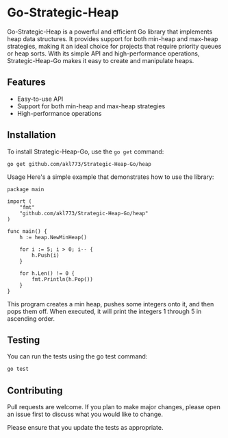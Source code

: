 # Go-Strategic-Heap

Go-Strategic-Heap is a powerful and efficient Go library that implements heap data structures. It provides support for both min-heap and max-heap strategies, making it an ideal choice for projects that require priority queues or heap sorts. With its simple API and high-performance operations, Strategic-Heap-Go makes it easy to create and manipulate heaps.

## Features

- Easy-to-use API
- Support for both min-heap and max-heap strategies
- High-performance operations

## Installation

To install Strategic-Heap-Go, use the `go get` command:

```shell
go get github.com/akl773/Strategic-Heap-Go/heap
```

Usage
Here's a simple example that demonstrates how to use the library:

```shell
package main

import (
	"fmt"
	"github.com/akl773/Strategic-Heap-Go/heap"
)

func main() {
	h := heap.NewMinHeap()

	for i := 5; i > 0; i-- {
		h.Push(i)
	}

	for h.Len() != 0 {
		fmt.Println(h.Pop())
	}
}
```
This program creates a min heap, pushes some integers onto it, and then pops them off. When executed, it will print the integers 1 through 5 in ascending order.

## Testing

You can run the tests using the go test command:

```bash
go test
```

## Contributing
Pull requests are welcome. If you plan to make major changes, please open an issue first to discuss what you would like to change.

Please ensure that you update the tests as appropriate.
